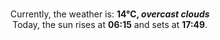 <p  align="center"><br/>Currently, the weather is: <b> 14°C, <i>overcast clouds</i></b></br>Today, the sun rises at <b>06:15</b> and sets at <b>17:49</b>.</p>